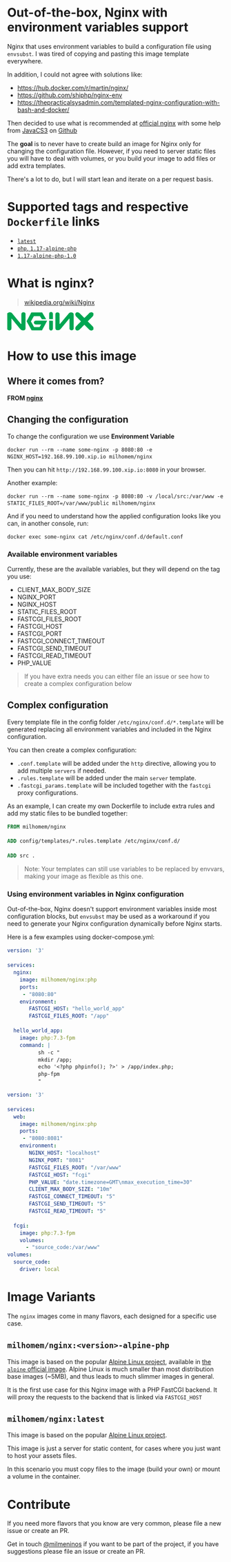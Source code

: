 # Out-of-the-box, Nginx with environment variables support 

Nginx that uses environment variables to build a configuration file using `envsubst`. I was tired of copying
and pasting this image template everywhere.

In addition, I could not agree with solutions like:

- https://hub.docker.com/r/martin/nginx/
- https://github.com/shiphp/nginx-env
- https://thepracticalsysadmin.com/templated-nginx-configuration-with-bash-and-docker/

Then decided to use what is recommended at [official nginx](https://hub.docker.com/_/nginx) with some help from 
[JavaCS3](https://github.com/JavaCS3) on [Github](https://github.com/docker-library/docs/issues/496)  

The **goal** is to never have to create build an image for Nginx only for changing the configuration file. However,
if you need to server static files you will have to deal with volumes, or you build your image to add files or 
add extra templates. 

There's a lot to do, but I will start lean and iterate on a per request basis.

# Supported tags and respective `Dockerfile` links

-	[`latest`](https://github.com/milhomem/nginx/blob/master/alpine/base/Dockerfile)
-	[`php`, `1.17-alpine-php`](https://github.com/milhomem/nginx/blob/master/alpine/php/Dockerfile)
-	[`1.17-alpine-php-1.0`](https://github.com/milhomem/nginx/blob/e66e777ad9d4b648b480d7fc11a2903dd893f0d6/alpine/php/Dockerfile)

# What is nginx?

> [wikipedia.org/wiki/Nginx](https://en.wikipedia.org/wiki/Nginx)

![logo](https://raw.githubusercontent.com/docker-library/docs/01c12653951b2fe592c1f93a13b4e289ada0e3a1/nginx/logo.png)

# How to use this image

## Where it comes from? 

**FROM [nginx](https://hub.docker.com/_/nginx)**

## Changing the configuration

To change the configuration we use **Environment Variable**

```console
docker run --rm --name some-nginx -p 8080:80 -e NGINX_HOST=192.168.99.100.xip.io milhomem/nginx
```

Then you can hit `http://192.168.99.100.xip.io:8080` in your browser.

Another example:

```console
docker run --rm --name some-nginx -p 8080:80 -v /local/src:/var/www -e STATIC_FILES_ROOT=/var/www/public milhomem/nginx
```

And if you need to understand how the applied configuration looks like you can, in another console, run:

```console
docker exec some-nginx cat /etc/nginx/conf.d/default.conf
```

### Available environment variables 

Currently, these are the available variables, but they will depend on the tag you use:

- CLIENT_MAX_BODY_SIZE
- NGINX_PORT
- NGINX_HOST
- STATIC_FILES_ROOT
- FASTCGI_FILES_ROOT
- FASTCGI_HOST
- FASTCGI_PORT
- FASTCGI_CONNECT_TIMEOUT
- FASTCGI_SEND_TIMEOUT
- FASTCGI_READ_TIMEOUT
- PHP_VALUE

> If you have extra needs you can either file an issue or see how to create
a complex configuration below

## Complex configuration

Every template file in the config folder `/etc/nginx/conf.d/*.template` will be generated replacing all environment
variables and included in the Nginx configuration.

You can then create a complex configuration:

- `.conf.template` will be added under the `http` directive, allowing you to add multiple `servers` if needed.
- `.rules.template` will be added under the main `server` template.
- `.fastcgi_params.template` will be included together with the `fastcgi` proxy configurations. 

As an example, I can create my own Dockerfile to include extra rules and add my static files to be bundled together:

```dockerfile
FROM milhomem/nginx

ADD config/templates/*.rules.template /etc/nginx/conf.d/

ADD src .
```

> Note: Your templates can still use variables to be replaced by envvars, making your image as flexible as this one.

### Using environment variables in Nginx configuration

Out-of-the-box, Nginx doesn't support environment variables inside most configuration blocks, 
but `envsubst` may be used as a workaround if you need to generate your Nginx configuration dynamically 
before Nginx starts.

Here is a few examples using docker-compose.yml:

```yaml
version: '3'

services:
  nginx:
    image: milhomem/nginx:php
    ports:
     - "8080:80"
    environment:
       FASTCGI_HOST: "hello_world_app"
       FASTCGI_FILES_ROOT: "/app"
       
  hello_world_app:
    image: php:7.3-fpm
    command: |
          sh -c "
          mkdir /app;
          echo '<?php phpinfo(); ?>' > /app/index.php;
          php-fpm
          "
```

```yaml
version: '3'

services:
  web:
    image: milhomem/nginx:php
    ports:
     - "8080:8081"
    environment:
       NGINX_HOST: "localhost"
       NGINX_PORT: "8081"
       FASTCGI_FILES_ROOT: "/var/www"
       FASTCGI_HOST: "fcgi"
       PHP_VALUE: "date.timezone=GMT\nmax_execution_time=30"
       CLIENT_MAX_BODY_SIZE: "10m"
       FASTCGI_CONNECT_TIMEOUT: "5"
       FASTCGI_SEND_TIMEOUT: "5"
       FASTCGI_READ_TIMEOUT: "5"

  fcgi:
    image: php:7.3-fpm
    volumes:
      - "source_code:/var/www"
volumes:
  source_code:
    driver: local
```

# Image Variants

The `nginx` images come in many flavors, each designed for a specific use case.

## `milhomem/nginx:<version>-alpine-php`

This image is based on the popular [Alpine Linux project](http://alpinelinux.org), 
available in [the `alpine` official image](https://hub.docker.com/_/alpine). 
Alpine Linux is much smaller than most distribution base images (~5MB), and thus leads to much slimmer images 
in general.

It is the first use case for this Nginx image with a PHP FastCGI backend. It will proxy the requests 
to the backend that is linked via `FASTCGI_HOST`

## `milhomem/nginx:latest`

This image is based on the popular [Alpine Linux project](http://alpinelinux.org).

This image is just a server for static content, for cases where you just want to host your assets files.

In this scenario you must copy files to the image (build your own) or mount a volume in the container.

# Contribute

If you need more flavors that you know are very common, please file a new issue or create an PR.

Get in touch [@milmeninos](https://twitter.com/milmeninos) if you want to be part of the project, 
if you have suggestions please file an issue or create an PR.
